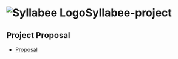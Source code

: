 # ![Syllabee Logo](images/logo.png)Syllabee-project

## Project Proposal
- [Proposal](syllabee-project/proposal.md)

